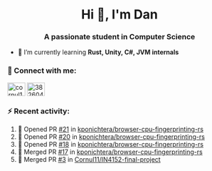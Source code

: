 <h1 align="center">Hi 👋, I'm Dan</h1>
<h3 align="center">A passionate student in Computer Science</h3>

- 🌱 I’m currently learning **Rust, Unity, C#, JVM internals**

### :rocket: Connect with me:</h3>
<p align="left">
<a href="https://linkedin.com/in/cornul11" target="blank"><img align="center" src="https://raw.githubusercontent.com/rahuldkjain/github-profile-readme-generator/master/src/images/icons/Social/linked-in-alt.svg" alt="cornul11" height="30" width="40" /></a>
<a href="https://stackoverflow.com/users/3826046" target="blank"><img align="center" src="https://raw.githubusercontent.com/rahuldkjain/github-profile-readme-generator/master/src/images/icons/Social/stack-overflow.svg" alt="3826046" height="30" width="40" /></a>
</p>

### :zap: Recent activity:
<!--START_SECTION:activity-->
1. 💪 Opened PR [#21](https://github.com/kponichtera/browser-cpu-fingerprinting-rs/pull/21) in [kponichtera/browser-cpu-fingerprinting-rs](https://github.com/kponichtera/browser-cpu-fingerprinting-rs)
2. 💪 Opened PR [#20](https://github.com/kponichtera/browser-cpu-fingerprinting-rs/pull/20) in [kponichtera/browser-cpu-fingerprinting-rs](https://github.com/kponichtera/browser-cpu-fingerprinting-rs)
3. 💪 Opened PR [#18](https://github.com/kponichtera/browser-cpu-fingerprinting-rs/pull/18) in [kponichtera/browser-cpu-fingerprinting-rs](https://github.com/kponichtera/browser-cpu-fingerprinting-rs)
4. 🎉 Merged PR [#17](https://github.com/kponichtera/browser-cpu-fingerprinting-rs/pull/17) in [kponichtera/browser-cpu-fingerprinting-rs](https://github.com/kponichtera/browser-cpu-fingerprinting-rs)
5. 🎉 Merged PR [#3](https://github.com/Cornul11/IN4152-final-project/pull/3) in [Cornul11/IN4152-final-project](https://github.com/Cornul11/IN4152-final-project)
<!--END_SECTION:activity-->
